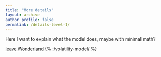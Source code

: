 ```yaml
---
title: "More details"
layout: archive
author_profile: false
permalink: /details-level-1/
---
```


Here I want to explain what the model does, maybe with minimal math?

[leave Wonderland](:/volatility-model/)
{% :/volatility-model/ %}
